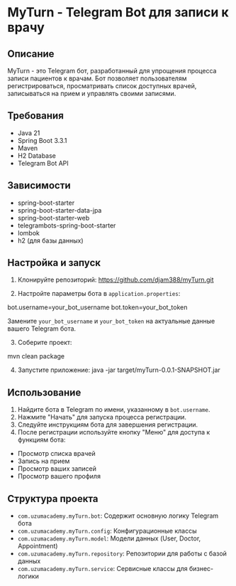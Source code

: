 # MyTurn - Telegram Bot для записи к врачу

## Описание
MyTurn - это Telegram бот, разработанный для упрощения процесса записи пациентов к врачам. Бот позволяет пользователям регистрироваться, просматривать список доступных врачей, записываться на прием и управлять своими записями.

## Требования
- Java 21
- Spring Boot 3.3.1
- Maven
- H2 Database
- Telegram Bot API

## Зависимости
- spring-boot-starter
- spring-boot-starter-data-jpa
- spring-boot-starter-web
- telegrambots-spring-boot-starter
- lombok
- h2 (для базы данных)

## Настройка и запуск

1. Клонируйте репозиторий:
   https://github.com/djam388/myTurn.git

2. Настройте параметры бота в `application.properties`:

bot.username=your_bot_username
bot.token=your_bot_token

Замените `your_bot_username` и `your_bot_token` на актуальные данные вашего Telegram бота.

3. Соберите проект:

mvn clean package

4. Запустите приложение:
   java -jar target/myTurn-0.0.1-SNAPSHOT.jar

## Использование

1. Найдите бота в Telegram по имени, указанному в `bot.username`.
2. Нажмите "Начать" для запуска процесса регистрации.
3. Следуйте инструкциям бота для завершения регистрации.
4. После регистрации используйте кнопку "Меню" для доступа к функциям бота:
- Просмотр списка врачей
- Запись на прием
- Просмотр ваших записей
- Просмотр вашего профиля

## Структура проекта

- `com.uzumacademy.myTurn.bot`: Содержит основную логику Telegram бота
- `com.uzumacademy.myTurn.config`: Конфигурационные классы
- `com.uzumacademy.myTurn.model`: Модели данных (User, Doctor, Appointment)
- `com.uzumacademy.myTurn.repository`: Репозитории для работы с базой данных
- `com.uzumacademy.myTurn.service`: Сервисные классы для бизнес-логики